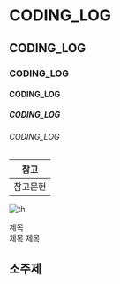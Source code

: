 # CODING_LOG
## CODING_LOG
### CODING_LOG
#### CODING_LOG
##### CODING_LOG
###### CODING_LOG

|참고|
|-|
|참고문헌|

![th](https://github.com/user-attachments/assets/31fc1893-5de9-48ce-9cba-dbd432112c0f)

제목<br>
제목
제목

소주제
---
